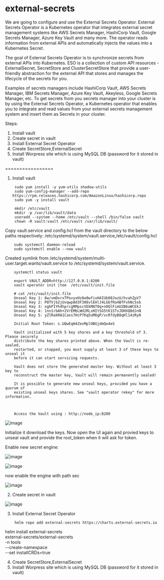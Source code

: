 # external-secrets

We are going to configure and use the External Secrets Operator. External Secrets Operator is a Kubernetes operator that integrates external secret management systems like AWS Secrets Manager, HashiCorp Vault, Google Secrets Manager, Azure Key Vault and many more. The operator reads information from external APIs and automatically injects the values into a Kubernetes Secret.

The goal of External Secrets Operator is to synchronize secrets from external APIs into Kubernetes. ESO is a collection of custom API resources - ExternalSecret, SecretStore and ClusterSecretStore that provide a user-friendly abstraction for the external API that stores and manages the lifecycle of the secrets for you.

Examples of secrets managers include HashiCorp Vault, AWS Secrets Manager, IBM Secrets Manager, Azure Key Vault, Akeyless, Google Secrets Manager, etc. To get secrets from you secrets manager into your cluster is by using the External Secrets Operator, a Kubernetes operator that enables you to integrate and read values from your external secrets management system and insert them as Secrets in your cluster.

Steps:
1. Install vault
2. Create secret in vault
3. Install External Secret Operator
4. Create SecretStore,ExternalSecret
5. Install Worpress site which is using MySQL DB (password for it stored in vault)


=================
1. Install vault

        sudo yum install -y yum-utils shadow-utils
        sudo yum-config-manager --add-repo https://rpm.releases.hashicorp.com/AmazonLinux/hashicorp.repo
        sudo yum -y install vault

        mkdir /etc/vault
        mkdir -p /var/lib/vault/data
        useradd --system --home /etc/vault --shell /bin/false vault
        chown -R vault:vault /etc/vault /var/lib/vault/

Copy vault.service and config.hcl from the vault directory to the below paths respectively: /etc/systemd/system/vault.service,/etc/vault/config.hcl 

        sudo systemctl daemon-reload
        sudo systemctl enable --now vault

Created symlink from /etc/systemd/system/multi-user.target.wants/vault.service to /etc/systemd/system/vault.service.

        systemctl status vault

        export VAULT_ADDR=http://127.0.0.1:8200
        vault operator init |tee  /etc/vault/init.file  

        # cat /etc/vault/init.file
        Unseal Key 1: 8w/vmDxrxTPovyxHz8e0wfixH4IUb08JozU/hvahZpV7
        Unseal Key 2: P8TVjb2jUvqwp8d3F306vlEHlJ4LGbfRo4BfFvhNc5xb
        Unseal Key 3: xgkP1Yh4hprcgRMpscVEkMAT0q+nOQlFimU2B6uWCEkJ
        Unseal Key 4: 1nn1rbAh+2VrEMbLWd2RLsHItSG5tK1STsJDHXQ8dJnN
        Unseal Key 5: yZlRakRA1Caxs7HcP7Kq5uM6gP/vcRfdyB8qHl14zRy0
        
        Initial Root Token: s.UQwEqH4ZevMplOBGjdmQo4eS
        
        Vault initialized with 5 key shares and a key threshold of 3. Please securely
        distribute the key shares printed above. When the Vault is re-sealed,
        restarted, or stopped, you must supply at least 3 of these keys to unseal it
        before it can start servicing requests.
        
        Vault does not store the generated master key. Without at least 3 key to
        reconstruct the master key, Vault will remain permanently sealed!
        
        It is possible to generate new unseal keys, provided you have a quorum of
        existing unseal keys shares. See "vault operator rekey" for more information.



        Access the Vault using : http://node_ip:8200

![image](https://github.com/cloudtechmasters/external-secrets/assets/68885738/15d2d210-5935-4618-996b-b60c848ae4a4)

Initialize it download the keys. Now open the UI again and provied keys to unseal vault and provide the root_token when it will ask for token.

Enable new secret engine:

![image](https://github.com/cloudtechmasters/external-secrets/assets/68885738/187365f8-a2e9-4638-93a4-30e022449688)

![image](https://github.com/cloudtechmasters/external-secrets/assets/68885738/d730b06d-ef58-4682-850d-c296a88de4c4)

now enable the engine with path sec

![image](https://github.com/cloudtechmasters/external-secrets/assets/68885738/1e479ec8-d5fe-4200-9d24-4f666e91108a)

        
2. Create secret in vault

![image](https://github.com/cloudtechmasters/external-secrets/assets/68885738/38491db0-390e-43c0-ae89-600677132c11)

3. Install External Secret Operator

        helm repo add external-secrets https://charts.external-secrets.io
        
helm install external-secrets \
    external-secrets/external-secrets \
    -n tools \
    --create-namespace \
    --set installCRDs=true


4. Create SecretStore,ExternalSecret
5. Install Worpress site which is using MySQL DB (password for it stored in vault)
